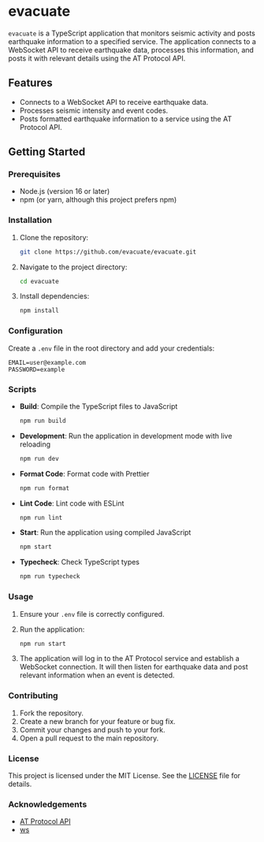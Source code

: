 # evacuate

<!-- Service names must be lower case. -->

`evacuate` is a TypeScript application that monitors seismic activity and posts earthquake information to a specified service. The application connects to a WebSocket API to receive earthquake data, processes this information, and posts it with relevant details using the AT Protocol API.

## Features

- Connects to a WebSocket API to receive earthquake data.
- Processes seismic intensity and event codes.
- Posts formatted earthquake information to a service using the AT Protocol API.

## Getting Started

### Prerequisites

- Node.js (version 16 or later)
- npm (or yarn, although this project prefers npm)

### Installation

1. Clone the repository:

   ```bash
   git clone https://github.com/evacuate/evacuate.git
   ```

2. Navigate to the project directory:

   ```bash
   cd evacuate
   ```

3. Install dependencies:

   ```bash
   npm install
   ```

### Configuration

Create a `.env` file in the root directory and add your credentials:

```
EMAIL=user@example.com
PASSWORD=example
```

### Scripts

- **Build**: Compile the TypeScript files to JavaScript

  ```bash
  npm run build
  ```

- **Development**: Run the application in development mode with live reloading

  ```bash
  npm run dev
  ```

- **Format Code**: Format code with Prettier

  ```bash
  npm run format
  ```

- **Lint Code**: Lint code with ESLint

  ```bash
  npm run lint
  ```

- **Start**: Run the application using compiled JavaScript

  ```bash
  npm start
  ```

- **Typecheck**: Check TypeScript types

  ```bash
  npm run typecheck
  ```

### Usage

1. Ensure your `.env` file is correctly configured.
2. Run the application:

   ```bash
   npm run start
   ```

3. The application will log in to the AT Protocol service and establish a WebSocket connection. It will then listen for earthquake data and post relevant information when an event is detected.

### Contributing

1. Fork the repository.
2. Create a new branch for your feature or bug fix.
3. Commit your changes and push to your fork.
4. Open a pull request to the main repository.

### License

This project is licensed under the MIT License. See the [LICENSE](LICENSE) file for details.

### Acknowledgements

- [AT Protocol API](https://github.com/atproto/api)
- [ws](https://github.com/websockets/ws)
